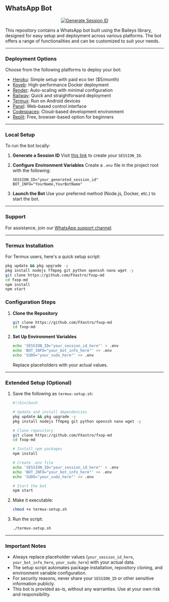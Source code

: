 ## WhatsApp Bot

<p align="center">
  <a href="https://fx-session.vercel.app/">
    <img src="https://img.shields.io/badge/Generate%20Session%20ID-000?style=for-the-badge&logo=whatsapp&logoColor=white" alt="Generate Session ID"/>
  </a>
</p>

This repository contains a WhatsApp bot built using the Baileys library, designed for easy setup and deployment across various platforms. The bot offers a range of functionalities and can be customized to suit your needs.

---

### Deployment Options

Choose from the following platforms to deploy your bot:

- [Heroku](https://www.heroku.com/deploy?template=https://github.com/FXastro/fxop-md): Simple setup with paid eco tier ($5/month)
- [Koyeb](https://app.koyeb.com/services/deploy?type=docker&image=docker.io/fxastro/fxop-md&name=fxop-md-demo): High-performance Docker deployment
- [Render](https://render.com/deploy?repo=https://github.com/FXastro/fxop-md): Auto-scaling with minimal configuration
- [Railway](https://railway.app/new/template?template=https://github.com/FXastro/fxop-md): Quick and straightforward deployment
- [Termux](https://github.com/FXastro/fxop-md/blob/master/media/termux.md): Run on Android devices
- [Panel](https://github.com/FXastro/fxop-md/releases/): Web-based control interface
- [Codespaces](https://github.com/codespaces/new?repo=843557699&ref=master): Cloud-based development environment
- [Replit](https://replit.com/~): Free, browser-based option for beginners

---

### Local Setup

To run the bot locally:

1. **Generate a Session ID**
   Visit [this link](https://fx-session.vercel.app/) to create your `SESSION_ID`.

2. **Configure Environment Variables**
   Create a `.env` file in the project root with the following:

   ```env
   SESSION_ID="your_generated_session_id"
   BOT_INFO="YourName,YourBotName"
   ```

3. **Launch the Bot**
   Use your preferred method (Node.js, Docker, etc.) to start the bot.

---

### Support

For assistance, join our [WhatsApp support channel](https://whatsapp.com/channel/0029VambPbJ2f3ERs37HvM2J).

---

### Termux Installation

For Termux users, here's a quick setup script:

```bash
pkg update && pkg upgrade -y
pkg install nodejs ffmpeg git python openssh nano wget -y
git clone https://github.com/FXastro/fxop-md
cd fxop-md
npm install
npm start
```

### Configuration Steps

1. **Clone the Repository**
   ```bash
   git clone https://github.com/FXastro/fxop-md
   cd fxop-md
   ```

2. **Set Up Environment Variables**
   ```bash
   echo 'SESSION_ID="your_session_id_here"' > .env
   echo 'BOT_INFO="your_bot_info_here"' >> .env
   echo 'SUDO="your_sudo_here"' >> .env
   ```

   Replace placeholders with your actual values.

---

### Extended Setup (Optional)

1. Save the following as `termux-setup.sh`:

   ```bash
   #!/bin/bash
   
   # Update and install dependencies
   pkg update && pkg upgrade -y
   pkg install nodejs ffmpeg git python openssh nano wget -y
   
   # Clone repository
   git clone https://github.com/FXastro/fxop-md
   cd fxop-md
   
   # Install npm packages
   npm install
   
   # Create .env file
   echo 'SESSION_ID="your_session_id_here"' > .env
   echo 'BOT_INFO="your_bot_info_here"' >> .env
   echo 'SUDO="your_sudo_here"' >> .env
   
   # Start the bot
   npm start
   ```

2. Make it executable:
   ```bash
   chmod +x termux-setup.sh
   ```

3. Run the script:
   ```bash
   ./termux-setup.sh
   ```

---

### Important Notes

- Always replace placeholder values (`your_session_id_here`, `your_bot_info_here`, `your_sudo_here`) with your actual data.
- The setup script automates package installation, repository cloning, and environment variable configuration.
- For security reasons, never share your `SESSION_ID` or other sensitive information publicly.
- This bot is provided as-is, without any warranties. Use at your own risk and responsibility.